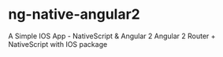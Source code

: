 # ng-native-angular2
A Simple IOS App - NativeScript & Angular 2
Angular 2 Router + NativeScript with IOS package
